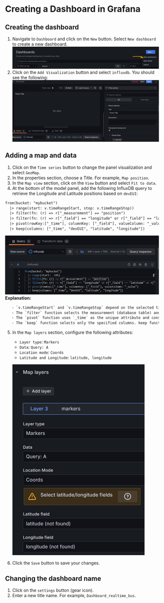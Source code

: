 # Creating a Dashboard in Grafana

## Creating the dashboard
1. Navigate to `Dashboard` and click on the `New` button. Select `New dashboard` to create a new dashboard.  
   ![New Dashboard Button](doc_picture_dashboard_grafana/new_dashboard_button.png)
2. Click on the `Add Visualization` button and select `influxdb`. You should see the following:  
   ![Expected Dashboard](doc_picture_dashboard_grafana/expect_dashboard.png)

## Adding a map and data

1. Click on the `Time series` button to change the panel visualization and select `GeoMap`.
2. In the properties section, choose a Title. For example, `Map position`.
3. In the `Map view` section, click on the `View` button and select `Fit to data`.
4. At the bottom of the model panel, add the following InfluxDB query to retrieve the Longitude and Latitude positions based on `devEUI`:
```txt
from(bucket: "mybucket")
  |> range(start: v.timeRangeStart, stop: v.timeRangeStop))
  |> filter(fn: (r) => r["_measurement"] == "position")
  |> filter(fn: (r) => r["_field"] == "longitude" or r["_field"] == "latitude" or r["_field"] == "devEUI")
  |> pivot(rowKey:["_time"], columnKey: ["_field"], valueColumn: "_value")
  |> keep(columns: ["_time", "devEUI", "latitude", "longitude"])
```   
![Query](doc_picture_dashboard_grafana/query.png)
 **Explanation:**
 ```txt
    - `v.timeRangeStart` and `v.timeRangeStop` depend on the selected time range. For example, choosing "Past 12h" will select data from the past 12 hours up to the present.
    - The `filter` function selects the measurement (database table) and data fields.
    - The `pivot` function uses `_time` as the unique attribute and consolidates all fields into a single table.
    - The `keep` function selects only the specified columns. keep function select only colums as you want
```
5. In the `Map layers` section, configure the following attributes:
    - `Layer type`: `Markers`
    - `Data`: `Query: A`
    - `Location mode`: `Coords`
    - `Latitude and Longitude`: `latitude, longitude`

    ![Map Layers Attributes](doc_picture_dashboard_grafana/attribute_map_layers.png)

6. Click the `Save` button to save your changes.

## Changing the dashboard name

1. Click on the `settings` button (gear icon).
2. Enter a new title name. For example, `Dashboard_realtime_bus`.

